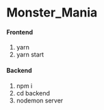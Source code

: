 # Monster_Mania

#### Frontend

1. yarn 
2. yarn start

#### Backend

1. npm i
2. cd backend
3. nodemon server
